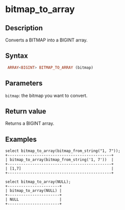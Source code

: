 ---
---

# bitmap_to_array

## Description

Converts a BITMAP into a BIGINT array.

## Syntax

```Haskell
 ARRAY<BIGINT> BITMAP_TO_ARRAY (bitmap)
```

## Parameters

`bitmap`: the bitmap you want to convert.

## Return value

Returns a BIGINT array.

## Examples

```Plain
select bitmap_to_array(bitmap_from_string("1, 7"));
+----------------------------------------------+
| bitmap_to_array(bitmap_from_string('1, 7'))  |
+----------------------------------------------+
| [1,7]                                        |
+----------------------------------------------+

select bitmap_to_array(NULL);
+-----------------------+
| bitmap_to_array(NULL) |
+-----------------------+
| NULL                  |
+-----------------------+
```
